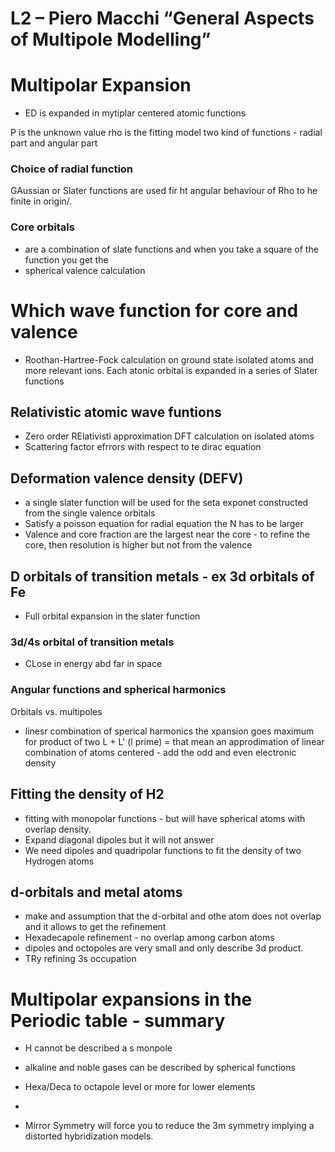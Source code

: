 # L2 – Piero Macchi “General Aspects of Multipole Modelling”

# Multipolar Expansion 
* ED is expanded in mytiplar centered atomic functions 

P is the unknown value
rho is the fitting model
two kind of functions - radial part and angular part

### Choice of radial function  

GAussian or Slater functions are used fir ht angular behaviour of Rho to he finite in origin/.

### Core orbitals 
* are a combination of slate functions and when you take a square of the function you get the 
* spherical valence calculation 


# Which wave function for core and valence
* Roothan-Hartree-Fock calculation on ground state isolated atoms and more relevant ions. Each atonic orbital is expanded in a series of Slater functions 


## Relativistic atomic wave funtions 

* Zero order RElativisti approximation  DFT calculation on isolated atoms 
* Scattering factor efrrors with respect to te dirac equation

## Deformation valence density (DEFV)
* a single slater function will be used for the seta exponet constructed from the single valence orbitals
* Satisfy a poisson equation for radial equation the N has to be larger
* Valence and core fraction are the largest near the core - to refine the core, then resolution is higher but not from the valence

## D orbitals of transition metals - ex 3d orbitals of Fe
* Full orbital expansion in the slater function

### 3d/4s orbital of transition metals
* CLose in energy abd far in space

### Angular functions and spherical harmonics

Orbitals vs. multipoles
* linesr combination of sperical harmonics 
the xpansion goes maximum for product of two L + L' (l prime) = that mean an approdimation of linear combination of atoms centered - add the odd and even electronic density

## Fitting the density of H2
* fitting with monopolar functions - but will have spherical atoms with overlap density. 
* Expand diagonal dipoles but it will not answer
* We need dipoles and quadripolar functions to fit the density of two Hydrogen atoms

## d-orbitals and metal atoms
* make and assumption that the d-orbital and othe atom does not overlap and it allows to get the refinement
* Hexadecapole refinement - no overlap among carbon atoms
* dipoles and octopoles are very small and only describe 3d product.
* TRy refining 3s occupation

# Multipolar expansions in the Periodic table - summary
* H cannot be described a s monpole
* alkaline and noble gases can be described by spherical functions
* Hexa/Deca to octapole level or more for lower elements 
* 

* Mirror Symmetry will force you to reduce the 3m symmetry implying a distorted hybridization models.









